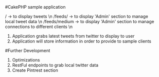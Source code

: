 #CakePHP sample application

/ -> to display tweets \n
/feeds/ -> to display 'Admin' section to manage local tweet data \n
/feeds/medium -> to display 'Admin' section to manage connections to different clients \n

1) Application grabs latest tweets from twitter to display to user
2) Application will store information in order to provide to sample clients

#Further Development

1) Optimizations
2) RestFul endpoints to grab local twitter data
3) Create Pintrest section
